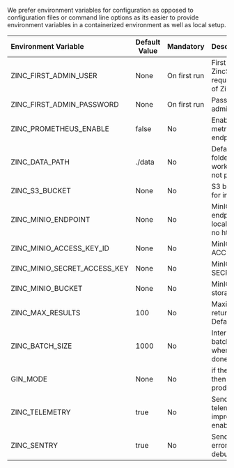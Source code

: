 
We prefer environment variables for configuration as opposed to configuration files or command line options as its easier to provide environment variables in a containerized environment as well as local setup.


| Environment Variable          | Default Value | Mandatory     | Description                                                               |
| :---------------------------- | ------------- |-------------- | :------------------------------------------------------------------------ |
| ZINC_FIRST_ADMIN_USER         | None          | On first run  | First admin user of ZincSearch. Not required after first run of ZincSearch.           |
| ZINC_FIRST_ADMIN_PASSWORD     | None          | On first run  | Password for first admin user                                             |
| ZINC_PROMETHEUS_ENABLE        | false         | No            | Enables prometheus metrics on /metrics endpoint                           |
| ZINC_DATA_PATH                | ./data        | No            | Defaults to "data" folder in current working directory if not provided.   |
| ZINC_S3_BUCKET                | None          | No            | S3 bucket to be used for index storage                                    |
| ZINC_MINIO_ENDPOINT           | None          | No            | MinIO server endpoint. e.g localhost:9000 . See no http                   |
| ZINC_MINIO_ACCESS_KEY_ID      | None          | No            | MinIO ACCESS_KEY_ID                                                       |
| ZINC_MINIO_SECRET_ACCESS_KEY  | None          | No            | MinIO SECRET_ACCESS_KEY                                                   |
| ZINC_MINIO_BUCKET             | None          | No            | MinIO bucket for index storage                                            |
| ZINC_MAX_RESULTS              | 100           | No            | Maximum results to be returned from server. Defaults to 1000              |
| ZINC_BATCH_SIZE               | 1000          | No            | Internal batch size for batching records when bulk indexing is done.      |
| GIN_MODE                      | None          | No            | if the value is release then gin will run in production mode.             |
| ZINC_TELEMETRY                | true          | No            | Send anonymous telemetry info for improving ZincSearch. enabled or disabled     |
| ZINC_SENTRY                   | true          | No            | Send anonymous error reports for debugging                                |




